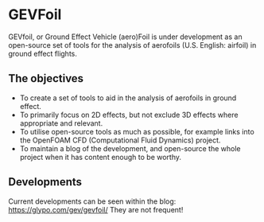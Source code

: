 # GEVFoil

GEVfoil, or Ground Effect Vehicle (aero)Foil is under development as an open-source set of tools for the analysis of aerofoils (U.S. English: airfoil) in ground effect flights.

## The objectives
- To create a set of tools to aid in the analysis of aerofoils in ground effect.
- To primarily focus on 2D effects, but not exclude 3D effects where appropriate and relevant.
- To utilise open-source tools as much as possible, for example links into the OpenFOAM CFD (Computational Fluid Dynamics) project.
- To maintain a blog of the development, and open-source the whole project when it has content enough to be worthy.

## Developments
Current developments can be seen within the blog: https://glypo.com/gev/gevfoil/
They are not frequent! 
